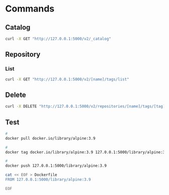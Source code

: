 # Commands

## Catalog

```sh
curl -X GET "http://127.0.0.1:5000/v2/_catalog"
```

## Repository

### List

```sh
curl -X GET "http://127.0.0.1:5000/v2/[name]/tags/list"
```

## Delete

```sh
curl -X DELETE "http://127.0.0.1:5000/v2/repositories/[name]/tags/[tag]"
```

## Test

```sh
#
docker pull docker.io/library/alpine:3.9

#
docker tag docker.io/library/alpine:3.9 127.0.0.1:5000/library/alpine:3.9

#
docker push 127.0.0.1:5000/library/alpine:3.9
```

```sh
cat << EOF > Dockerfile
FROM 127.0.0.1:5000/library/alpine:3.9

EOF
```
